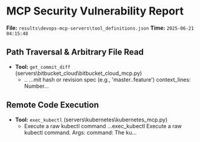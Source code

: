 # MCP Security Vulnerability Report
**File:** `results\devops-mcp-servers\tool_definitions.json`
**Time:** `2025-06-21 04:15:48`


## Path Traversal & Arbitrary File Read
- **Tool:** `get_commit_diff` (servers\bitbucket_cloud\bitbucket_cloud_mcp.py)
    - ..
        ...mit hash or revision spec (e.g., 'master..feature')         context_lines: Number...

## Remote Code Execution
- **Tool:** `exec_kubectl` (servers\kubernetes\kubernetes_mcp.py)
    - Execute a raw kubectl command
        ...exec_kubectl Execute a raw kubectl command.          Args:         command: The ku...